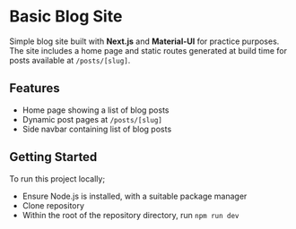 # Basic Blog Site

Simple blog site built with **Next.js** and **Material-UI** for practice purposes. The site includes a home page and static routes generated at build time for posts available at `/posts/[slug]`.

## Features

- Home page showing a list of blog posts
- Dynamic post pages at `/posts/[slug]`
- Side navbar containing list of blog posts

## Getting Started

To run this project locally;
- Ensure Node.js is installed, with a suitable package manager
- Clone repository
- Within the root of the repository directory, run `npm run dev`